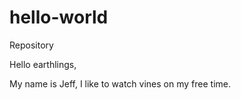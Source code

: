 # hello-world
Repository 

Hello earthlings,

My name is Jeff, I like to watch vines on my free time. 
